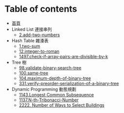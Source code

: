 # Table of contents

* [首頁](README.md)
* Linked List 連接串列
  * [2.add-two-numbers](./linked-list/2.add-two-numbers/index.md)
* Hash Table 雜湊表
  * [1.two-sum](./hash-table/1.two-sum/index.md)
  * [12.integer-to-roman](./hash-table/12.integer-to-roman/index.md)
  * [1497.check-if-array-pairs-are-divisible-by-k](./hash-table/1497.check-if-array-pairs-are-divisible-by-k/index.md)
* Tree 樹
  * [98.validate-binary-search-tree](./tree/98.validate-binary-search-tree/index.md)
  * [100.same-tree](./tree/100.same-tree/index.md)
  * [104.maximum-depth-of-binary-tree](./tree/104.maximum-depth-of-binary-tree/index.md)
  * [331.verify-preorder-serialization-of-a-binary-tree](./tree/331.verify-preorder-serialization-of-a-binary-tree/index.md)
* Dynamic Programming 動態規劃
  * [1143.Longest Common Subsequence](./dynamic-programming/1143.Longest%20Common%20Subsequence/index.md)
  * [1137.N-th-Tribonacci-Number](./dynamic-programming/1137.N-th%20Tribonacci%20Number/index.md)
  * [2222. Number of Ways to Select Buildings](./dynamic-programming/2222.%20Number%20of%20Ways%20to%20Select%20Buildings/index.md)